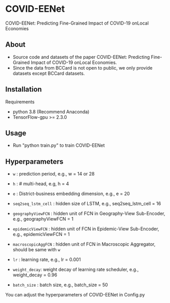 # COVID-EENet
COVID-EENet: Predicting Fine-Grained Impact of COVID-19 onLocal Economies

## About
- Source code and datasets of the paper COVID-EENet: Predicting Fine-Grained Impact of COVID-19 onLocal Economies.
- Since the data from BCCard is not open to public, we only provide datasets except BCCard datasets.

## Installation
Requirements

- python 3.8 (Recommend Anaconda)
- TensorFlow-gpu >= 2.3.0

## Usage
- Run "python train.py" to train COVID-EENet

## Hyperparameters
- `w` : prediction period, e.g., w = 14 or 28

- `h` : # multi-head, e.g, h = 4
- `e` : District-business embedding dimension, e.g., e = 20
- `seq2seq_lstm_cell` : hidden size of LSTM, e.g., seq2seq_lstm_cell = 16
- `geographyViewFCN`  : hidden unit of FCN in Geography-View Sub-Encoder, e.g., geographyViewFCN = 1
- `epidemicViewFCN`   : hidden unit of FCN in Epidemic-View Sub-Encoder, e.g., epidemicViewFCN = 1
- `macroscopicAggFCN` : hidden unit of FCN in Macroscopic Aggregator, should be same with `w`

- `lr` : learning rate, e.g., lr = 0.001 
- `weight_decay`: weight decay of learning rate scheduler, e.g., weight_decay = 0.96
- `batch_size` : batch size, e.g., batch_size = 50

You can adjust the hyperparameters of COVID-EENet in Config.py


